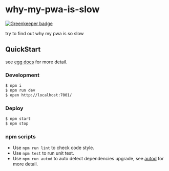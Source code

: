 # why-my-pwa-is-slow

[![Greenkeeper badge](https://badges.greenkeeper.io/toxic-johann/why-my-pwa-is-slow.svg)](https://greenkeeper.io/)

try to find out why my pwa is so slow

## QuickStart

<!-- add docs here for user -->

see [egg docs][egg] for more detail.

### Development

```bash
$ npm i
$ npm run dev
$ open http://localhost:7001/
```

### Deploy

```bash
$ npm start
$ npm stop
```

### npm scripts

- Use `npm run lint` to check code style.
- Use `npm test` to run unit test.
- Use `npm run autod` to auto detect dependencies upgrade, see [autod](https://www.npmjs.com/package/autod) for more detail.


[egg]: https://eggjs.org